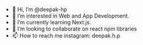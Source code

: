 - 👋 Hi, I’m @deepak-hp
- 👀 I’m interested in Web and App Development.
- 🌱 I’m currently learning Next.js.
- 💞️ I’m looking to collaborate on react npm libraries
- 📫 How to reach me instagram: deepak.h.p

<!---
deepak-hp/deepak-hp is a ✨ special ✨ repository because its `README.md` (this file) appears on your GitHub profile.
You can click the Preview link to take a look at your changes.
--->
